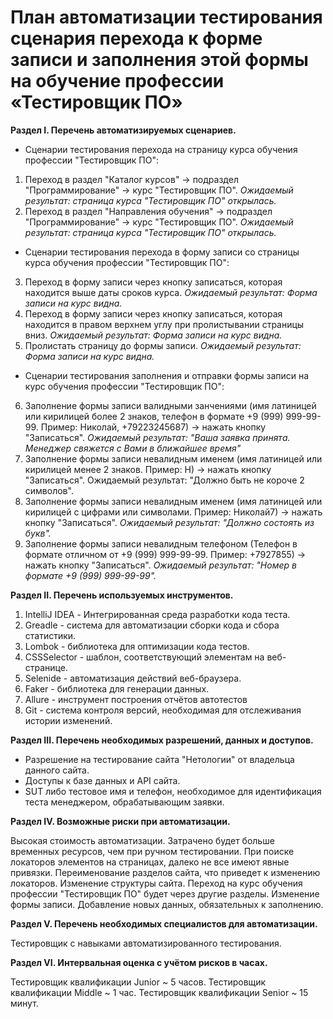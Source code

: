 # План автоматизации тестирования сценария перехода к форме записи и заполнения этой формы на обучение профессии «Тестировщик ПО»
**Раздел I. Перечень автоматизируемых сценариев.**

- Сценарии тестирования перехода на страницу курса обучения профессии "Тестировщик ПО":
1. Переход в раздел "Каталог курсов" -> подраздел "Программирование" -> курс "Тестировщик ПО".
*Ожидаемый результат: страница курса "Тестировщик ПО" открылась.*
2. Переход в раздел "Направления обучения" -> подраздел "Программирование" -> курс "Тестировщик ПО".
*Ожидаемый результат: страница курса "Тестировщик ПО" открылась.*

- Сценарии тестирования перехода в форму записи со страницы курса обучения профессии "Тестировщик ПО":

3. Переход в форму записи через кнопку записаться, которая находится выше даты сроков курса. 
*Ожидаемый результат: Форма записи на курс видна.*
4. Переход в форму записи через кнопку записаться, которая находится в правом верхнем углу при пролистывании страницы вниз.
*Ожидаемый результат: Форма записи на курс видна.*
5. Пролистать страницу до формы записи.
*Ожидаемый результат: Форма записи на курс видна.*

- Сценарии тестирования заполнения и отправки формы записи на курс обучения профессии "Тестировщик ПО":
6. Заполнение формы записи валидными занчениями (имя латиницей или кирилицей более 2 знаков, телефон в формате +9 (999) 999-99-99. Пример: Николай, +79223245687) -> нажать кнопку "Записаться".
*Ожидаемый результат: "Ваша заявка принята. Менеджер свяжется с Вами в ближайшее время"*
7. Заполнение формы записи невалидным именем (имя латиницей или кирилицей менее 2 знаков. Пример: Н) -> нажать кнопку "Записаться".
Ожидаемый результат: "Должно быть не короче 2 символов".
8. Заполнение формы записи невалидным именем (имя латиницей или кирилицей с цифрами или символами. Пример: Николай7) -> нажать кнопку "Записаться".
*Ожидаемый результат: "Должно состоять из букв".*
9. Заполнение формы записи невалидным телефоном (Телефон в формате отличном от +9 (999) 999-99-99. Пример: +7927855) -> нажать кнопку "Записаться".
*Ожидаемый результат: "Номер в формате +9 (999) 999-99-99".*

**Раздел II. Перечень используемых инструментов.**

1. IntelliJ IDEA - Интегрированная среда разработки кода теста.
2. Greadle - система для автоматизации сборки кода и сбора статистики.
3. Lombok - библиотека для оптимизации кода тестов.
4. CSSSelector - шаблон, соответствующий элементам на веб-странице.
5. Selenide - автоматизация действий веб-браузера.
6. Faker - библиотека для генерации данных.
7. Allure - инструмент построения отчётов автотестов
8. Git - система контроля версий, необходимая для отслеживания истории изменений.

**Раздел III. Перечень необходимых разрешений, данных и доступов.**

- Разрешение на тестирование сайта "Нетологии" от владельца данного сайта.
- Доступы к базе данных и API сайта.
- SUT либо тестовое имя и телефон, необходимое для идентификация теста менеджером, обрабатывающим заявки. 

**Раздел IV. Возможные риски при автоматизации.**

Высокая стоимость автоматизации. Затрачено будет больше временных ресурсов, чем при ручном тестировании.
При поиске локаторов элементов на страницах, далеко не все имеют явные привязки.
Переименование разделов сайта, что приведет к изменению локаторов.
Изменение структуры сайта. Переход на курс обучения профессии "Тестировщик ПО" будет через другие разделы.
Изменение формы записи. Добавление новых данных, обязательных к заполнению.

**Раздел V. Перечень необходимых специалистов для автоматизации.**

Тестировщик с навыками автоматизированного тестирования.

**Раздел VI. Интервальная оценка с учётом рисков в часах.**

Тестировщик квалификации Junior ~ 5 часов.
Тестировщик квалификации Middle ~ 1 час.
Тестировщик квалификации Senior ~ 15 минут.
